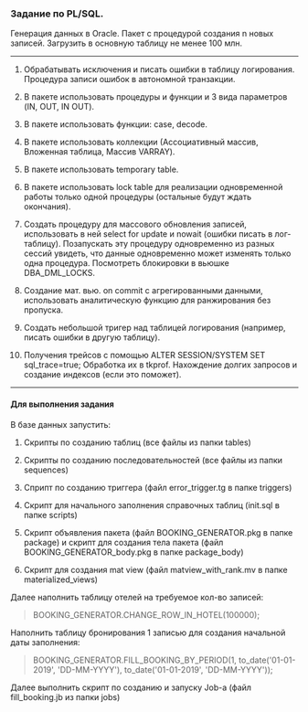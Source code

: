 ### Задание по PL/SQL.
Генерация данных в Oracle. Пакет с процедурой создания n новых записей. Загрузить в основную таблицу не менее 100 млн.
***

1. Обрабатывать исключения и писать ошибки в таблицу логирования. Процедура записи ошибок в автономной транзакции.

2. В пакете использовать процедуры и функции и 3 вида параметров (IN, OUT, IN OUT).

3. В пакете использовать функции: case, decode.

4. В пакете использовать коллекции (Ассоциативный массив, Вложенная таблица, Массив VARRAY).

5. В пакете использовать temporary table.

6. В пакете использовать lock table для реализации одновременной работы только одной процедуры (остальные будут ждать окончания).

7. Создать процедуру для массового обновления записей, использовать в ней select for update и nowait (ошибки писать в лог-таблицу). 
Позапускать эту процедуру одновременно из разных сессий увидеть, что данные одновременно может изменять только одна процедура. 
Посмотреть блокировки в вьюшке DBA_DML_LOCKS.

8. Создание мат. вью. on commit с агрегированными данными, использовать аналитическую функцию для ранжирования без пропуска.

9. Создать небольшой тригер над таблицей логирования (например, писать ошибки в другую таблицу).

10. Получения трейсов с помощью ALTER SESSION/SYSTEM SET sql_trace=true; Обработка их в tkprof. Нахождение долгих запросов и создание индексов (если это поможет).

***
#### Для выполнения задания
В базе данных запустить:

1. Скрипты по созданию таблиц (все файлы из папки tables)

2. Скрипты по созданию последовательностей (все файлы из папки sequences)

3. Сприпт по созданию триггера (файл error_trigger.tg в папке triggers)

4. Скрипт для начального заполнения справочных таблиц (init.sql в папке scripts)

5. Скрипт объявления пакета (файл BOOKING_GENERATOR.pkg в папке package) и скрипт для создания тела пакета (файл BOOKING_GENERATOR_body.pkg в папке package_body)

6. Скрипт для создания mat view (файл matview_with_rank.mv в папке materialized_views) 

Далее наполнить таблицу отелей на требуемое кол-во записей:
>BOOKING_GENERATOR.CHANGE_ROW_IN_HOTEL(100000);

Наполнить таблицу бронирования 1 записью для создания начальной даты заполнения:
>BOOKING_GENERATOR.FILL_BOOKING_BY_PERIOD(1, to_date('01-01-2019', 'DD-MM-YYYY'), to_date('01-01-2019', 'DD-MM-YYYY'));

Далее выполнить скрипт по созданию и запуску Job-а (файл fill_booking.jb из папки jobs)
